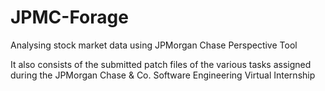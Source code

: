 # JPMC-Forage

Analysing stock market data using JPMorgan Chase Perspective Tool

It also consists of the submitted patch files of the various tasks assigned during the JPMorgan Chase & Co. Software Engineering Virtual Internship

